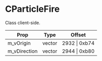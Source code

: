# CParticleFire

Class client-side.

|Prop|Type|Offset|
|---|:-:|:-:|
|m_vOrigin|vector|2932 \| 0xb74|
|m_vDirection|vector|2944 \| 0xb80|
